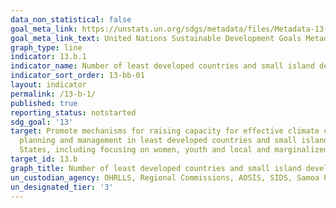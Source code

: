 ```yaml
---
data_non_statistical: false
goal_meta_link: https://unstats.un.org/sdgs/metadata/files/Metadata-13-0b-01.pdf
goal_meta_link_text: United Nations Sustainable Development Goals Metadata (pdf 759kB)
graph_type: line
indicator: 13.b.1
indicator_name: Number of least developed countries and small island developing States with nationally determined contributions, long-term strategies, national adaptation plans, strategies as reported in adaptation communications and national communications
indicator_sort_order: 13-bb-01
layout: indicator
permalink: /13-b-1/
published: true
reporting_status: notstarted
sdg_goal: '13'
target: Promote mechanisms for raising capacity for effective climate change-related
  planning and management in least developed countries and small island developing
  States, including focusing on women, youth and local and marginalized communities
target_id: 13.b
graph_title: Number of least developed countries and small island developing States with nationally determined contributions, long-term strategies, national adaptation plans, strategies as reported in adaptation communications and national communications
un_custodian_agency: OHRLLS, Regional Commissions, AOSIS, SIDS, Samoa Pathway
un_designated_tier: '3'
---
```

